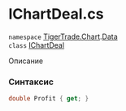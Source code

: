 
# IChartDeal.cs
`namespace` [TigerTrade.Chart](../../TigerTrade.Chart.md).[Data](../../TigerTrade.Chart/Data.md)  
    `class` [IChartDeal](../../IChartDeal.cs.md)

Описание

### Синтаксис
```csharp
double Profit { get; }
```
